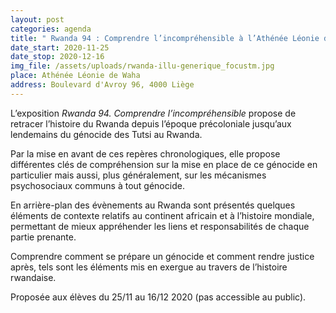 ```yaml
---
layout: post
categories: agenda
title: " Rwanda 94 : Comprendre l’incompréhensible à l’Athénée Léonie de Waha"
date_start: 2020-11-25
date_stop: 2020-12-16
img_file: /assets/uploads/rwanda-illu-generique_focustm.jpg
place: Athénée Léonie de Waha
address: Boulevard d'Avroy 96, 4000 Liège
---
```

<!--StartFragment-->

L’exposition *Rwanda 94. Comprendre l’incompréhensible* propose de retracer l’histoire du Rwanda depuis l’époque précoloniale jusqu’aux lendemains du génocide des Tutsi au Rwanda.

Par la mise en avant de ces repères chronologiques, elle propose différentes clés de compréhension sur la mise en place de ce génocide en particulier mais aussi, plus généralement, sur les mécanismes psychosociaux communs à tout génocide.

En arrière-plan des évènements au Rwanda sont présentés quelques éléments de contexte relatifs au continent africain et à l’histoire mondiale, permettant de mieux appréhender les liens et responsabilités de chaque partie prenante.

Comprendre comment se prépare un génocide et comment rendre justice après, tels sont les éléments mis en exergue au travers de l’histoire rwandaise.



<!--StartFragment-->

Proposée aux élèves du 25/11 au 16/12 2020 (pas accessible au public).

<!--EndFragment-->

<!--EndFragment-->